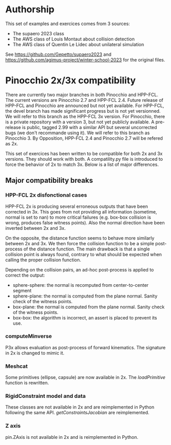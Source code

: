 # Authorship

This set of examples and exercices comes from 3 sources:
- The supaero 2023 class
- The AWS class of Louis Montaut about collision detection
- The AWS class of Quentin Le Lidec about unilateral simulation

See https://github.com/Gepetto/supaero2023 and https://github.com/agimus-project/winter-school-2023 for the original files.

# Pinocchio 2x/3x compatibility

There are currently two major branches in both Pinocchio and HPP-FCL. The current versions are Pinocchio 2.7 and HPP-FCL 2.4.
Future release of HPP-FCL and Pinocchio are announced but not yet available.
For HPP-FCL, the devel branch has made significant progress but is not yet versionned. We will refer to this branch as the HPP-FCL 3x version.
For Pinocchio, there is a private repository with a version 3, but not yet publicly available. A pre-release is public, tagged 2.99 with a similar API but several uncorrected bugs (we don't recommande using it). We will refer to this branch as Pinocchio 3.
By Opposition, HPP-FCL 2.4 and Pinocchio 2.7 will be refered as 2x.


This set of exercices has been written to be compatible for both 2x and 3x versions. They should work with both.
A compatility.py file is introduced to force the behavior of 2x to match 3x.
Below is a list of major differences.

## Major compatibility breaks

### HPP-FCL 2x disfonctional cases

HPP-FCL 2x is producing several erroneous outputs that have been corrected in 3x.
This goes from not providing all information (sometime, normal is set to nan) to more critical failures (e.g. box-box collision is wrong, produces false witness points).
Also the normal direction have been inverted between 2x and 3x.

On the opposite, the distance function seems to behave more similarly between 2x and 3x.
We then force the collision function to be a simple post-process of the distance function.
The main drawback is that a single collision point is always found, contrary to what should be expected when calling the proper collision function.

Depending on the collision pairs, an ad-hoc post-process is applied to correct the output:
- sphere-sphere: the normal is recomputed from center-to-center segment
- sphere-plane: the normal is computed from the plane normal. Sanity check of the witness points.
- box-plane: the normal is computed from the plane normal. Sanity check of the witness points.
- box-box: the algorithm is incorrect, an assert is placed to prevent its use.

### computeMinverse
P3x allows evaluation as post-process of forward kinematics. The signature in 2x is changed to mimic it.

### Meshcat
Some primitives (ellipse, capsule) are now available in 2x. The *loadPrimitive* function is rewritten.

### RigidConstraint model and data
These classes are not available in 2x and are reimplemented in Python following the same API.
*getConstraintsJacobian* are reimplemented.

### Z axis
pin.ZAxis is not available in 2x and is reimplemented in Python.